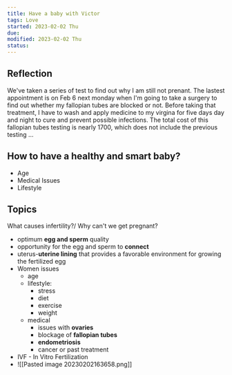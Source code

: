 ```yaml
---
title: Have a baby with Victor
tags: Love  
started: 2023-02-02 Thu
due: 
modified: 2023-02-02 Thu
status: 
---
```

## Reflection
We've taken a series of test to find out why I am still not prenant.
The lastest appointment is on Feb 6 next monday when I'm going to take a surgery to find out whether my fallopian tubes are blocked or not. 
Before taking that treatment, I have to wash and apply medicine to my virgina for five days day and night to cure and prevent possible infections.
The total cost of this fallopian tubes testing is nearly 1700, which does not include the previous testing ...
## How to have a healthy and smart baby?
- Age
- Medical Issues
- Lifestyle
## Topics
What causes infertility?/ Why can't we get pregnant?
- optimum **egg and sperm** quality
- opportunity for the egg and sperm to **connect**
- uterus-**uterine lining** that provides a favorable environment for growing the fertilized egg
- Women issues
	- age
	- lifestyle: 
		- stress
		- diet 
		- exercise
		- weight
	- medical
		- issues with **ovaries**
		- blockage of **fallopian tubes**
		- **endometriosis**
		- cancer or past treatment
- IVF - In Vitro Fertilization
- ![[Pasted image 20230202163658.png]]